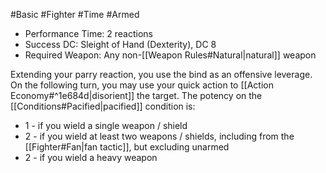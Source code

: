 #Basic #Fighter #Time #Armed 

* Performance Time: 2 reactions
* Success DC: Sleight of Hand (Dexterity), DC 8
* Required Weapon: Any non-[[Weapon Rules#Natural|natural]] weapon

Extending your parry reaction, you use the bind as an offensive leverage. On the following turn, you may use your quick action to [[Action Economy#^1e684d|disorient]] the target. The potency on the [[Conditions#Pacified|pacified]] condition is:
* 1 - if you wield a single weapon / shield
* 2 - if you wield at least two weapons / shields, including from the [[Fighter#Fan|fan tactic]], but excluding unarmed
* 2 - if you wield a heavy weapon